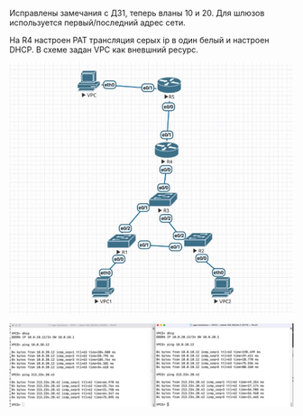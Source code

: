 
Исправлены замечания с ДЗ1, теперь вланы 10 и 20. Для шлюзов используется первый/последний адрес сети.

На R4 настроен PAT трансляция серых ip в один белый и настроен DHCP. В схеме задан VPC как вневшний ресурс. 

![Схема](pics/lab_overview.jpg)


![Работа DHCP  + пинг во внутренней сети + доступ к внешнему ресурсу (VPC)](pics/vpcs1-2.jpg)